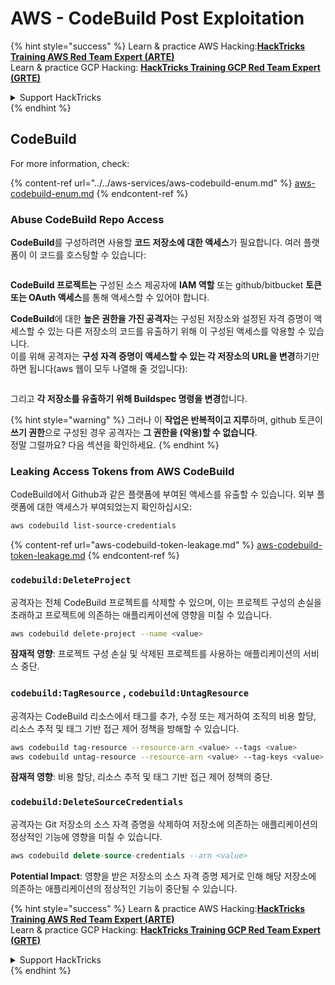 # AWS - CodeBuild Post Exploitation

{% hint style="success" %}
Learn & practice AWS Hacking:<img src="/.gitbook/assets/image.png" alt="" data-size="line">[**HackTricks Training AWS Red Team Expert (ARTE)**](https://training.hacktricks.xyz/courses/arte)<img src="/.gitbook/assets/image.png" alt="" data-size="line">\
Learn & practice GCP Hacking: <img src="/.gitbook/assets/image (2).png" alt="" data-size="line">[**HackTricks Training GCP Red Team Expert (GRTE)**<img src="/.gitbook/assets/image (2).png" alt="" data-size="line">](https://training.hacktricks.xyz/courses/grte)

<details>

<summary>Support HackTricks</summary>

* Check the [**subscription plans**](https://github.com/sponsors/carlospolop)!
* **Join the** 💬 [**Discord group**](https://discord.gg/hRep4RUj7f) or the [**telegram group**](https://t.me/peass) or **follow** us on **Twitter** 🐦 [**@hacktricks\_live**](https://twitter.com/hacktricks\_live)**.**
* **Share hacking tricks by submitting PRs to the** [**HackTricks**](https://github.com/carlospolop/hacktricks) and [**HackTricks Cloud**](https://github.com/carlospolop/hacktricks-cloud) github repos.

</details>
{% endhint %}

## CodeBuild

For more information, check:

{% content-ref url="../../aws-services/aws-codebuild-enum.md" %}
[aws-codebuild-enum.md](../../aws-services/aws-codebuild-enum.md)
{% endcontent-ref %}

### Abuse CodeBuild Repo Access

**CodeBuild**를 구성하려면 사용할 **코드 저장소에 대한 액세스**가 필요합니다. 여러 플랫폼이 이 코드를 호스팅할 수 있습니다:

<figure><img src="../../../../.gitbook/assets/image (96).png" alt=""><figcaption></figcaption></figure>

**CodeBuild 프로젝트는** 구성된 소스 제공자에 **IAM 역할** 또는 github/bitbucket **토큰 또는 OAuth 액세스**를 통해 액세스할 수 있어야 합니다.

**CodeBuild**에 대한 **높은 권한을 가진 공격자**는 구성된 저장소와 설정된 자격 증명이 액세스할 수 있는 다른 저장소의 코드를 유출하기 위해 이 구성된 액세스를 악용할 수 있습니다.\
이를 위해 공격자는 **구성 자격 증명이 액세스할 수 있는 각 저장소의 URL을 변경**하기만 하면 됩니다(aws 웹이 모두 나열해 줄 것입니다):

<figure><img src="../../../../.gitbook/assets/image (107).png" alt=""><figcaption></figcaption></figure>

그리고 **각 저장소를 유출하기 위해 Buildspec 명령을 변경**합니다.

{% hint style="warning" %}
그러나 이 **작업은 반복적이고 지루**하며, github 토큰이 **쓰기 권한**으로 구성된 경우 공격자는 **그 권한을 (악용)할 수 없습니다**.\
정말 그럴까요? 다음 섹션을 확인하세요.
{% endhint %}

### Leaking Access Tokens from AWS CodeBuild

CodeBuild에서 Github과 같은 플랫폼에 부여된 액세스를 유출할 수 있습니다. 외부 플랫폼에 대한 액세스가 부여되었는지 확인하십시오:
```bash
aws codebuild list-source-credentials
```
{% content-ref url="aws-codebuild-token-leakage.md" %}
[aws-codebuild-token-leakage.md](aws-codebuild-token-leakage.md)
{% endcontent-ref %}

### `codebuild:DeleteProject`

공격자는 전체 CodeBuild 프로젝트를 삭제할 수 있으며, 이는 프로젝트 구성의 손실을 초래하고 프로젝트에 의존하는 애플리케이션에 영향을 미칠 수 있습니다.
```bash
aws codebuild delete-project --name <value>
```
**잠재적 영향**: 프로젝트 구성 손실 및 삭제된 프로젝트를 사용하는 애플리케이션의 서비스 중단.

### `codebuild:TagResource` , `codebuild:UntagResource`

공격자는 CodeBuild 리소스에서 태그를 추가, 수정 또는 제거하여 조직의 비용 할당, 리소스 추적 및 태그 기반 접근 제어 정책을 방해할 수 있습니다.
```bash
aws codebuild tag-resource --resource-arn <value> --tags <value>
aws codebuild untag-resource --resource-arn <value> --tag-keys <value>
```
**잠재적 영향**: 비용 할당, 리소스 추적 및 태그 기반 접근 제어 정책의 중단.

### `codebuild:DeleteSourceCredentials`

공격자는 Git 저장소의 소스 자격 증명을 삭제하여 저장소에 의존하는 애플리케이션의 정상적인 기능에 영향을 미칠 수 있습니다.
```sql
aws codebuild delete-source-credentials --arn <value>
```
**Potential Impact**: 영향을 받은 저장소의 소스 자격 증명 제거로 인해 해당 저장소에 의존하는 애플리케이션의 정상적인 기능이 중단될 수 있습니다.

{% hint style="success" %}
Learn & practice AWS Hacking:<img src="/.gitbook/assets/image.png" alt="" data-size="line">[**HackTricks Training AWS Red Team Expert (ARTE)**](https://training.hacktricks.xyz/courses/arte)<img src="/.gitbook/assets/image.png" alt="" data-size="line">\
Learn & practice GCP Hacking: <img src="/.gitbook/assets/image (2).png" alt="" data-size="line">[**HackTricks Training GCP Red Team Expert (GRTE)**<img src="/.gitbook/assets/image (2).png" alt="" data-size="line">](https://training.hacktricks.xyz/courses/grte)

<details>

<summary>Support HackTricks</summary>

* [**구독 플랜**](https://github.com/sponsors/carlospolop)을 확인하세요!
* 💬 [**Discord 그룹**](https://discord.gg/hRep4RUj7f) 또는 [**telegram 그룹**](https://t.me/peass)에 가입하거나 **Twitter** 🐦 [**@hacktricks\_live**](https://twitter.com/hacktricks\_live)를 팔로우하세요.
* PR을 제출하여 [**HackTricks**](https://github.com/carlospolop/hacktricks) 및 [**HackTricks Cloud**](https://github.com/carlospolop/hacktricks-cloud) github 저장소에 해킹 트릭을 공유하세요.

</details>
{% endhint %}

